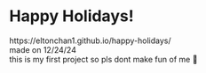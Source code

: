 <h1>Happy Holidays!</h1>
https://eltonchan1.github.io/happy-holidays/ <br>
made on 12/24/24 <br>
this is my first project so pls dont make fun of me 🙏
